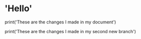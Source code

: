 # 'Hello'

print('These are the changes I made in my document')

print('These are the changes I made in my second new branch')
